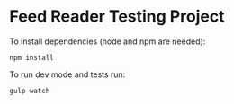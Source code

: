 # Feed Reader Testing Project

To install dependencies (node and npm are needed):
```
npm install

```

To run dev mode and tests run:

```
gulp watch

```